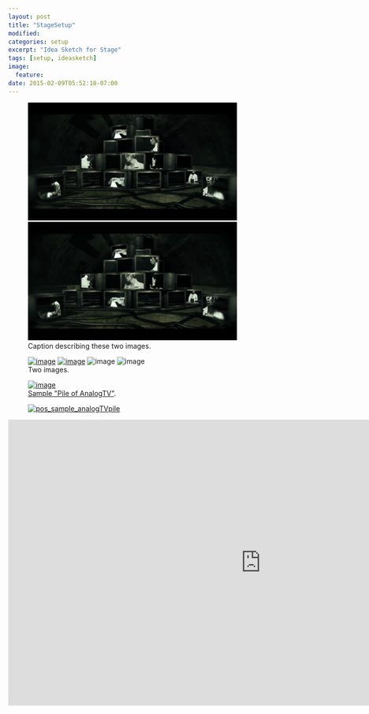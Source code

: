```yaml
---
layout: post
title: "StageSetup"
modified:
categories: setup
excerpt: "Idea Sketch for Stage"
tags: [setup, ideasketch]
image:
  feature:
date: 2015-02-09T05:52:18-07:00
---
```


<figure class="half">
	<img src="/images/pos_sample_analogTVpile.jpg" alt="AnalogTV">
	<img src="/images/pos_sample_analogTVpile.png" alt="image">
	<figcaption>Caption describing these two images.</figcaption>
</figure>


<figure class="half">
	<a href="http://placehold.it/1200x600.jpg"><img src="http://placehold.it/600x300.jpg" alt="image"></a>
	<a href="http://placehold.it/1200x600.jpg"><img src="http://placehold.it/600x300.jpg" alt="image"></a>
	<img src="http://placehold.it/600x300.jpg" alt="image">
	<img src="http://placehold.it/600x300.jpg" alt="image">
	<figcaption>Two images.</figcaption>
</figure>

<figure>
	<a href="https://farm8.staticflickr.com/7395/16482854292_afe1a83291_s.jpg"><img src="https://farm8.staticflickr.com/7395/16482854292_afe1a83291_s.jpg" alt="image"></a>
	<figcaption><a href="https://www.flickr.com/photos/129552486@N08/16482854292/" title="pos_sample_analogTVpile by Tatsuya Ishii, on Flickr">Sample "Pile of AnalogTV"</a>.</figcaption>
</figure>

<figure>
  <a href="https://www.flickr.com/photos/129552486@N08/16482854292" title="pos_sample_analogTVpile by Tatsuya Ishii, on Flickr"><img src="https://farm8.staticflickr.com/7395/16482854292_afe1a83291_b.jpg" width="1024" height="580" alt="pos_sample_analogTVpile"></a>
</figure>

<iframe src="https://www.flickr.com/photos/129552486@N08/16482854292/player/" width="1024" height="580" frameborder="0" allowfullscreen webkitallowfullscreen mozallowfullscreen oallowfullscreen msallowfullscreen></iframe>



